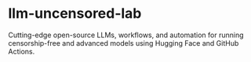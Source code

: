 # llm-uncensored-lab
Cutting-edge open-source LLMs, workflows, and automation for running censorship-free and advanced models using Hugging Face and GitHub Actions.

